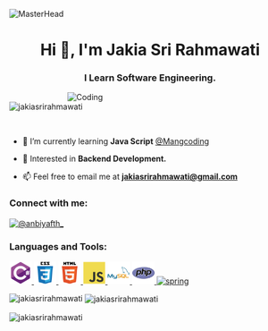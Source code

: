 ![MasterHead](https://stockcake.com/i/cozy-coding-corner_150034_19895)
<h1 align="center">Hi 👋, I'm Jakia Sri Rahmawati</h1>
<h3 align="center">I Learn Software Engineering.</h3>
<img align="right" alt="Coding" width="400" src="https://www.pinterest.com/pin/check-out-what-i-made--862157922412653573/">


<p align="left"> <img src="https://komarev.com/ghpvc/?username=jakiasrirahmawati&label=Profile%20views&color=0e75b6&style=flat" alt="jakiasrirahmawati" /> </p>
<p align="left"> <a href="https://twitter.com/" target="blank"><img src="https://img.shields.io/twitter/follow/?logo=twitter&style=for-the-badge" alt="" /></a> </p>

- 🌱 I’m currently learning **Java Script** <a href="https://mangcoding.com/">@Mangcoding</a>

- 🚀 Interested in **Backend Development.**

- 📫 Feel free to email me at **jakiasrirahmawati@gmail.com**

<h3 align="left">Connect with me:</h3>
<p align="left">

<a href="https://www.instagram.com/zsrirahmwti20/" target="blank"><img align="center" src="https://raw.githubusercontent.com/rahuldkjain/github-profile-readme-generator/master/src/images/icons/Social/instagram.svg" alt="@anbiyafth_" height="30" width="40" /></a>
</p>

<h3 align="left">Languages and Tools:</h3>
<p align="left"> <a href="https://www.w3schools.com/cs/" target="_blank" rel="noreferrer"> <img src="https://raw.githubusercontent.com/devicons/devicon/master/icons/csharp/csharp-original.svg" alt="csharp" width="40" height="40"/> </a> <a href="https://www.w3schools.com/css/" target="_blank" rel="noreferrer"> <img src="https://raw.githubusercontent.com/devicons/devicon/master/icons/css3/css3-original-wordmark.svg" alt="css3" width="40" height="40"/> </a> <a href="https://www.w3.org/html/" target="_blank" rel="noreferrer"> <img src="https://raw.githubusercontent.com/devicons/devicon/master/icons/html5/html5-original-wordmark.svg" alt="html5" width="40" height="40"/> </a> <a href="https://developer.mozilla.org/en-US/docs/Web/JavaScript" target="_blank" rel="noreferrer"> <img src="https://raw.githubusercontent.com/devicons/devicon/master/icons/javascript/javascript-original.svg" alt="javascript" width="40" height="40"/> </a> <a href="https://www.mysql.com/" target="_blank" rel="noreferrer"> <img src="https://raw.githubusercontent.com/devicons/devicon/master/icons/mysql/mysql-original-wordmark.svg" alt="mysql" width="40" height="40"/> </a> <a href="https://www.php.net" target="_blank" rel="noreferrer"> <img src="https://raw.githubusercontent.com/devicons/devicon/master/icons/php/php-original.svg" alt="php" width="40" height="40"/> </a> <a href="https://spring.io/" target="_blank" rel="noreferrer"> <img src="https://www.vectorlogo.zone/logos/springio/springio-icon.svg" alt="spring" width="40" height="40"/> </a> </p>

<p><img align="left" src="https://github-readme-stats.vercel.app/api/top-langs?username=jakiasrirahmawati&show_icons=true&locale=en&layout=compact" alt="jakiasrirahmawati" /></p>

<p>&nbsp;<img align="center" src="https://github-readme-stats.vercel.app/api?username=jakiasrirahmawati&show_icons=true&locale=en" alt="jakiasrirahmawati" /></p>

<p><img align="center" src="https://github-readme-streak-stats.herokuapp.com/?user=jakiasrirahmawati&" alt="jakiasrirahmawati" /></p>


